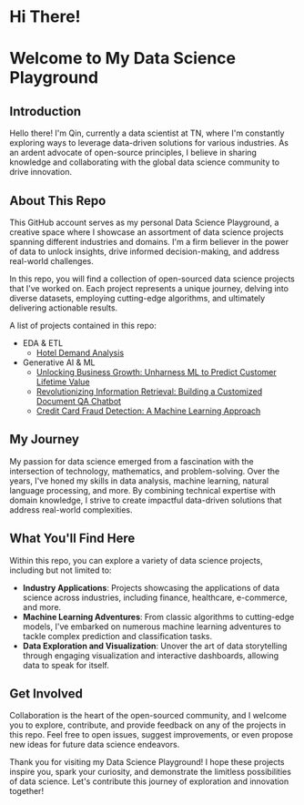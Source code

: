 # **Hi There!**

# Welcome to My Data Science Playground

## **Introduction**

Hello there! I'm Qin, currently a data scientist at TN, where I'm constantly exploring ways to leverage data-driven solutions for various industries. As an ardent advocate of open-source principles, I believe in sharing knowledge and collaborating with the global data science community to drive innovation.

## **About This Repo**

This GitHub account serves as my personal Data Science Playground, a creative space where I showcase an assortment of data science projects spanning different industries and domains. I'm a firm believer in the power of data to unlock insights, drive informed decision-making, and address real-world challenges.

In this repo, you will find a collection of open-sourced data science projects that I've worked on. Each project represents a unique journey, delving into diverse datasets, employing cutting-edge algorithms, and ultimately delivering actionable results.

A list of projects contained in this repo:

* EDA & ETL
  * [Hotel Demand Analysis]()
* Generative AI & ML
  * [Unlocking Business Growth: Unharness ML to Predict Customer Lifetime Value](https://github.com/Qin-Datahub/Customer-Lifetime-Value-Prediction)
  * [Revolutionizing Information Retrieval: Building a Customized Document QA Chatbot](https://github.com/Qin-Datahub/Document_QA_Chatbot)
  * [Credit Card Fraud Detection: A Machine Learning Approach](https://github.com/Qin-Datahub/Credit-Card-Fraud-Detection)

## **My Journey**

My passion for data science emerged from a fascination with the intersection of technology, mathematics, and problem-solving. Over the years, I've honed my skills in data analysis, machine learning, natural language processing, and more. By combining technical expertise with domain knowledge, I strive to create impactful data-driven solutions that address real-world complexities.

## **What You'll Find Here**

Within this repo, you can explore a variety of data science projects, including but not limited to:
* **Industry Applications**: Projects showcasing the applications of data science across industries, including finance, healthcare, e-commerce, and more.
* **Machine Learning Adventures**: From classic algorithms to cutting-edge models, I've embarked on numerous machine learning adventures to tackle complex prediction and classification tasks.
* **Data Exploration and Visualization**: Unover the art of data storytelling through engaging visualization and interactive dashboards, allowing data to speak for itself.

## **Get Involved**

Collaboration is the heart of the open-sourced community, and I welcome you to explore, contribute, and provide feedback on any of the projects in this repo. Feel free to open issues, suggest improvements, or even propose new ideas for future data science endeavors.

Thank you for visiting my Data Science Playground! I hope these projects inspire you, spark your curiosity, and demonstrate the limitless possibilities of data science. Let's contribute this journey of exploration and innovation together!

